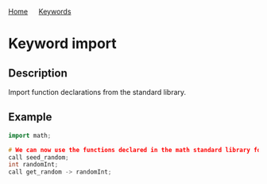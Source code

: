 [Home](https://github.com/puckowski/concert7) <span>&emsp;</span> [Keywords](https://github.com/puckowski/concert7/keywords.html)

# Keyword import

## Description

Import function declarations from the standard library.

## Example

```cpp
import math;

# We can now use the functions declared in the math standard library for generating random numbers.
call seed_random;
int randomInt;
call get_random -> randomInt;
```
